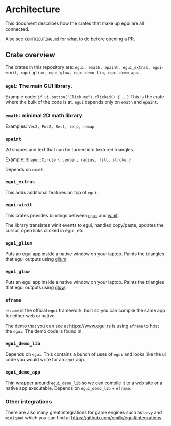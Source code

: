 # Architecture
This document describes how the crates that make up egui are all connected.

Also see [`CONTRIBUTING.md`](CONTRIBUTING.md) for what to do before opening a PR.


## Crate overview
The crates in this repository are: `egui, emath, epaint, egui_extras, egui-winit, egui_glium, egui_glow, egui_demo_lib, egui_demo_app`.

### `egui`: The main GUI library.
Example code: `if ui.button("Click me").clicked() { … }`
This is the crate where the bulk of the code is at. `egui` depends only on `emath` and `epaint`.

### `emath`: minimal 2D math library
Examples: `Vec2, Pos2, Rect, lerp, remap`

### `epaint`
2d shapes and text that can be turned into textured triangles.

Example: `Shape::Circle { center, radius, fill, stroke }`

Depends on `emath`.

### `egui_extras`
This adds additional features on top of `egui`.

### `egui-winit`
This crates provides bindings between [`egui`](https://github.com/emilk/egui) and [winit](https://crates.io/crates/winit).

The library translates winit events to egui, handled copy/paste, updates the cursor, open links clicked in egui, etc.

### `egui_glium`
Puts an egui app inside a native window on your laptop. Paints the triangles that egui outputs using [glium](https://github.com/glium/glium).

### `egui_glow`
Puts an egui app inside a native window on your laptop. Paints the triangles that egui outputs using [glow](https://github.com/grovesNL/glow).

### `eframe`
`eframe` is the official `egui` framework, built so you can compile the same app for either web or native.

The demo that you can see at <https://www.egui.rs> is using `eframe` to host the `egui`. The demo code is found in:

### `egui_demo_lib`
Depends on `egui`.
This contains a bunch of uses of `egui` and looks like the ui code you would write for an `egui` app.

### `egui_demo_app`
Thin wrapper around `egui_demo_lib` so we can compile it to a web site or a native app executable.
Depends on `egui_demo_lib` + `eframe`.

### Other integrations

There are also many great integrations for game engines such as `bevy` and `miniquad` which you can find at <https://github.com/emilk/egui#integrations>.

